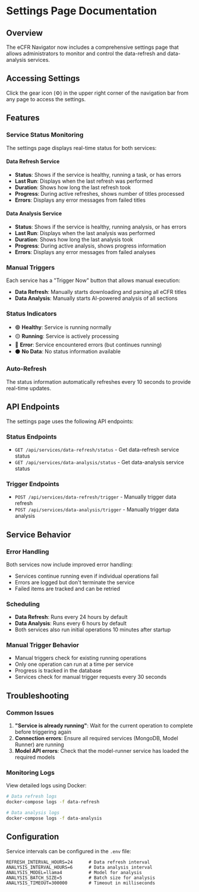 # Settings Page Documentation

## Overview

The eCFR Navigator now includes a comprehensive settings page that allows administrators to monitor and control the data-refresh and data-analysis services.

## Accessing Settings

Click the gear icon (⚙️) in the upper right corner of the navigation bar from any page to access the settings.

## Features

### Service Status Monitoring

The settings page displays real-time status for both services:

#### Data Refresh Service
- **Status**: Shows if the service is healthy, running a task, or has errors
- **Last Run**: Displays when the last refresh was performed
- **Duration**: Shows how long the last refresh took
- **Progress**: During active refreshes, shows number of titles processed
- **Errors**: Displays any error messages from failed titles

#### Data Analysis Service  
- **Status**: Shows if the service is healthy, running analysis, or has errors
- **Last Run**: Displays when the last analysis was performed
- **Duration**: Shows how long the last analysis took
- **Progress**: During active analysis, shows progress information
- **Errors**: Displays any error messages from failed analyses

### Manual Triggers

Each service has a "Trigger Now" button that allows manual execution:

- **Data Refresh**: Manually starts downloading and parsing all eCFR titles
- **Data Analysis**: Manually starts AI-powered analysis of all sections

### Status Indicators

- 🟢 **Healthy**: Service is running normally
- 🟡 **Running**: Service is actively processing
- 🔴 **Error**: Service encountered errors (but continues running)
- ⚫ **No Data**: No status information available

### Auto-Refresh

The status information automatically refreshes every 10 seconds to provide real-time updates.

## API Endpoints

The settings page uses the following API endpoints:

### Status Endpoints
- `GET /api/services/data-refresh/status` - Get data-refresh service status
- `GET /api/services/data-analysis/status` - Get data-analysis service status

### Trigger Endpoints
- `POST /api/services/data-refresh/trigger` - Manually trigger data refresh
- `POST /api/services/data-analysis/trigger` - Manually trigger data analysis

## Service Behavior

### Error Handling
Both services now include improved error handling:
- Services continue running even if individual operations fail
- Errors are logged but don't terminate the service
- Failed items are tracked and can be retried

### Scheduling
- **Data Refresh**: Runs every 24 hours by default
- **Data Analysis**: Runs every 6 hours by default
- Both services also run initial operations 10 minutes after startup

### Manual Trigger Behavior
- Manual triggers check for existing running operations
- Only one operation can run at a time per service
- Progress is tracked in the database
- Services check for manual trigger requests every 30 seconds

## Troubleshooting

### Common Issues

1. **"Service is already running"**: Wait for the current operation to complete before triggering again
2. **Connection errors**: Ensure all required services (MongoDB, Model Runner) are running
3. **Model API errors**: Check that the model-runner service has loaded the required models

### Monitoring Logs

View detailed logs using Docker:
```bash
# Data refresh logs
docker-compose logs -f data-refresh

# Data analysis logs  
docker-compose logs -f data-analysis
```

## Configuration

Service intervals can be configured in the `.env` file:
```env
REFRESH_INTERVAL_HOURS=24      # Data refresh interval
ANALYSIS_INTERVAL_HOURS=6      # Data analysis interval
ANALYSIS_MODEL=llama4          # Model for analysis
ANALYSIS_BATCH_SIZE=5          # Batch size for analysis
ANALYSIS_TIMEOUT=300000        # Timeout in milliseconds
```